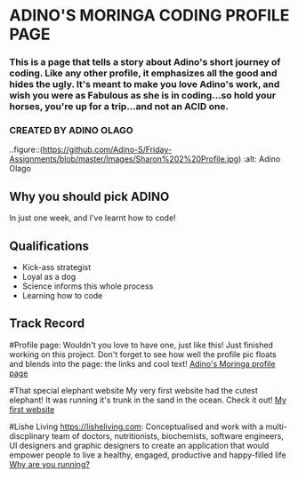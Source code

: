 # **ADINO'S MORINGA CODING PROFILE PAGE**
### This is a page that tells a story about Adino's short journey of coding. Like any other profile, it emphasizes all the good and hides the ugly. It's meant to make you love Adino's work, and wish you were as Fabulous as she is in coding...so hold your horses, you're up for a trip...and not an ACID one.
### CREATED BY **ADINO OLAGO**
..figure::(https://github.com/Adino-S/Friday-Assignments/blob/master/Images/Sharon%202%20Profile.jpg) :alt: Adino Olago

## Why you should pick ADINO
In just one week, and I've learnt how to code!

## Qualifications
* Kick-ass strategist
* Loyal as a dog
* Science informs this whole process
* Learning how to code

## Track Record

#Profile page: Wouldn't you love to have one, just like this!
Just finished working on this project. Don't forget to see how well the profile pic floats and blends into the page: the links and cool text!
[Adino's Moringa profile page](https://github.com/Adino-S/Friday-Assignments/blob/master/index.html)

#That special elephant website
My very first website had the cutest elephant! It was running it's trunk in the sand in the ocean. Check it out!
[My first website](https://github.com/Adino-S/my-first-website/blob/master/index.html)

#Lishe Living https://lisheliving.com:
Conceptualised and work with a multi-discplinary team of doctors, nutritionists, biochemists, software engineers, UI designers and graphic designers to create an application that would empower people to live a healthy, engaged, productive and happy-filled life
[Why are you running?](https://github.com/Adino-S/Friday-Assignments/blob/master/Images/Akili%20ni%20Mali%20-%20Copy.jpg)
